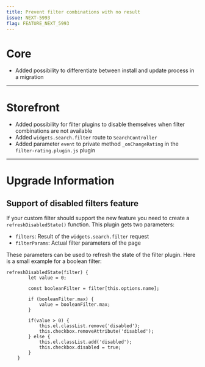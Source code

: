 ```yaml
---
title: Prevent filter combinations with no result
issue: NEXT-5993
flag: FEATURE_NEXT_5993
---
```

# Core
* Added possibility to differentiate between install and update process in a migration
___
# Storefront
* Added possibility for filter plugins to disable themselves when filter combinations are not available
* Added `widgets.search.filter` route to `SearchController`
* Added parameter `event` to private method `_onChangeRating` in the `filter-rating.plugin.js` plugin
___
# Upgrade Information
## Support of disabled filters feature 
If your custom filter should support the new feature you need to create a `refreshDisabledState()` function. This plugin gets two parameters:
- `filters`: Result of the `widgets.search.filter` request
- `filterParams`: Actual filter parameters of the page

These parameters can be used to refresh the state of the filter plugin.
Here is a small example for a boolean filter: 
```
refreshDisabledState(filter) {
        let value = 0;

        const booleanFilter = filter[this.options.name];

        if (booleanFilter.max) {
            value = booleanFilter.max;
        }

        if(value > 0) {
            this.el.classList.remove('disabled');
            this.checkbox.removeAttribute('disabled');
        } else {
            this.el.classList.add('disabled');
            this.checkbox.disabled = true;
        }
    }
```
